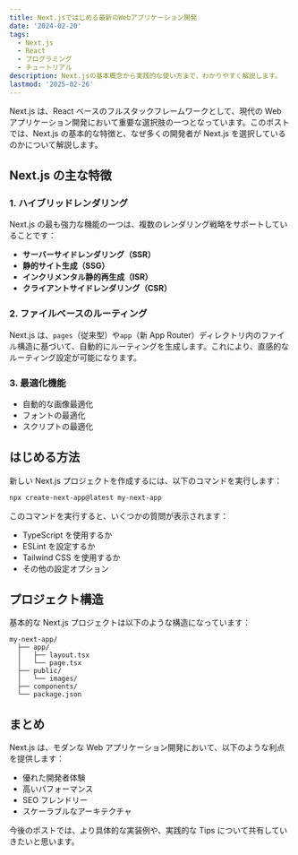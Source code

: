 ```yaml
---
title: Next.jsではじめる最新のWebアプリケーション開発
date: '2024-02-20'
tags:
  - Next.js
  - React
  - プログラミング
  - チュートリアル
description: Next.jsの基本概念から実践的な使い方まで、わかりやすく解説します。
lastmod: '2025-02-26'
---
```


Next.js は、React ベースのフルスタックフレームワークとして、現代の Web アプリケーション開発において重要な選択肢の一つとなっています。このポストでは、Next.js の基本的な特徴と、なぜ多くの開発者が Next.js を選択しているのかについて解説します。

## Next.js の主な特徴

### 1. ハイブリッドレンダリング

Next.js の最も強力な機能の一つは、複数のレンダリング戦略をサポートしていることです：

- **サーバーサイドレンダリング（SSR）**
- **静的サイト生成（SSG）**
- **インクリメンタル静的再生成（ISR）**
- **クライアントサイドレンダリング（CSR）**

### 2. ファイルベースのルーティング

Next.js は、`pages`（従来型）や`app`（新 App Router）ディレクトリ内のファイル構造に基づいて、自動的にルーティングを生成します。これにより、直感的なルーティング設定が可能になります。

### 3. 最適化機能

- 自動的な画像最適化
- フォントの最適化
- スクリプトの最適化

## はじめる方法

新しい Next.js プロジェクトを作成するには、以下のコマンドを実行します：

```bash
npx create-next-app@latest my-next-app
```

このコマンドを実行すると、いくつかの質問が表示されます：

- TypeScript を使用するか
- ESLint を設定するか
- Tailwind CSS を使用するか
- その他の設定オプション

## プロジェクト構造

基本的な Next.js プロジェクトは以下のような構造になっています：

```
my-next-app/
  ├── app/
  │   ├── layout.tsx
  │   └── page.tsx
  ├── public/
  │   └── images/
  ├── components/
  └── package.json
```

## まとめ

Next.js は、モダンな Web アプリケーション開発において、以下のような利点を提供します：

- 優れた開発者体験
- 高いパフォーマンス
- SEO フレンドリー
- スケーラブルなアーキテクチャ

今後のポストでは、より具体的な実装例や、実践的な Tips について共有していきたいと思います。
